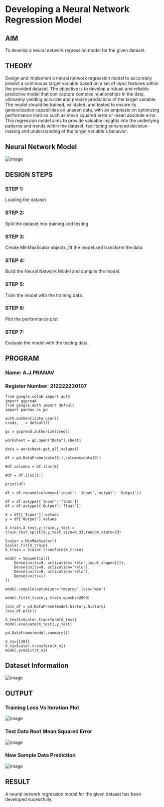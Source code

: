 # Developing a Neural Network Regression Model

## AIM

To develop a neural network regression model for the given dataset.

## THEORY

Design and implement a neural network regression model to accurately predict a continuous target variable based on a set of input features within the provided dataset. The objective is to develop a robust and reliable predictive model that can capture complex relationships in the data, ultimately yielding accurate and precise predictions of the target variable. The model should be trained, validated, and tested to ensure its generalization capabilities on unseen data, with an emphasis on optimizing performance metrics such as mean squared error or mean absolute error. This regression model aims to provide valuable insights into the underlying patterns and trends within the dataset, facilitating enhanced decision-making and understanding of the target variable's behavior.

## Neural Network Model

![image](https://github.com/user-attachments/assets/f472d537-9f4e-485c-9672-9d987a2b7812)


## DESIGN STEPS

### STEP 1:

Loading the dataset

### STEP 2:

Split the dataset into training and testing

### STEP 3:

Create MinMaxScalar objects ,fit the model and transform the data.

### STEP 4:

Build the Neural Network Model and compile the model.

### STEP 5:

Train the model with the training data.

### STEP 6:

Plot the performance plot

### STEP 7:

Evaluate the model with the testing data.

## PROGRAM
### Name: A.J.PRANAV
### Register Number: 212222230107
```
from google.colab import auth
import gspread
from google.auth import default
import pandas as pd

auth.authenticate_user()
creds, _ = default()

gc = gspread.authorize(creds)

worksheet = gc.open("Data").sheet1

data = worksheet.get_all_values()

df = pd.DataFrame(data[1:],columns=data[0])

#df.columns = df.iloc[0]

#df = df.iloc[1:]

print(df)

df = df.rename(columns={'input': 'Input','output': 'Output'})

df = df.astype({'Input':'float'})
df = df.astype({'Output':'float'})

X = df[['Input']].values
y = df['Output'].values

X_train,X_test,y_train,y_test = train_test_split(X,y,test_size=0.33,random_state=33)

Scaler = MinMaxScaler()
Scaler.fit(X_train)
X_train = Scaler.transform(X_train)

model = Sequential([
    Dense(units=9, activation='relu',input_shape=[1]),
    Dense(units=9, activation='relu'),
    Dense(units=9, activation='relu'),
    Dense(units=1)
])

model.compile(optimizer='rmsprop',loss='mse')

model.fit(X_train,y_train,epochs=2000)

loss_df = pd.DataFrame(model.history.history)
loss_df.plot()

X_test1=Scaler.transform(X_test)
model.evaluate(X_test1,y_test)

pd.DataFrame(model.summary())

X_n1=[[20]]
X_n1=Scaler.transform(X_n1)
model.predict(X_n1)

```
## Dataset Information

![image](https://github.com/user-attachments/assets/cbf1cc82-8f18-4562-9bd3-b57009819b91) 


## OUTPUT

### Training Loss Vs Iteration Plot

![image](https://github.com/user-attachments/assets/895a1455-532e-476e-a640-d0e706d2fc52)


### Test Data Root Mean Squared Error

![image](https://github.com/user-attachments/assets/87403e21-67fe-4e34-a3f9-a1eca44b13a3)


### New Sample Data Prediction

![image](https://github.com/user-attachments/assets/84466df2-7139-40fb-a4c0-308c8589632a)


## RESULT
A neural network regression model for the given dataset has been developed sucessfully.
